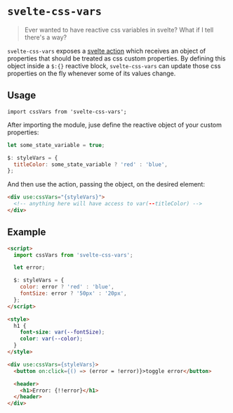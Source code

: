 # `svelte-css-vars`

> Ever wanted to have reactive css variables in svelte?
> What if I tell there's a way?

`svelte-css-vars` exposes a [svelte action](https://svelte.dev/docs#use_action) which receives an object of properties that should be treated as css custom properties. By defining this object inside a `$:{}` reactive block, `svelte-css-vars` can update those css properties on the fly whenever some of its values change.

## Usage

`import cssVars from 'svelte-css-vars';`

After importing the module, juse define the reactive object of your custom properties:

```js
let some_state_variable = true;

$: styleVars = {
  titleColor: some_state_variable ? 'red' : 'blue',
};
```

And then use the action, passing the object, on the desired element:

```html
<div use:cssVars="{styleVars}">
  <!-- anything here will have access to var(--titleColor) -->
</div>
```

## Example

```html
<script>
  import cssVars from 'svelte-css-vars';

  let error;

  $: styleVars = {
    color: error ? 'red' : 'blue',
    fontSize: error ? '50px' : '20px',
  };
</script>

<style>
  h1 {
    font-size: var(--fontSize);
    color: var(--color);
  }
</style>

<div use:cssVars={styleVars}>
  <button on:click={() => (error = !error)}>toggle error</button>

  <header>
    <h1>Error: {!!error}</h1>
  </header>
</div>
```
